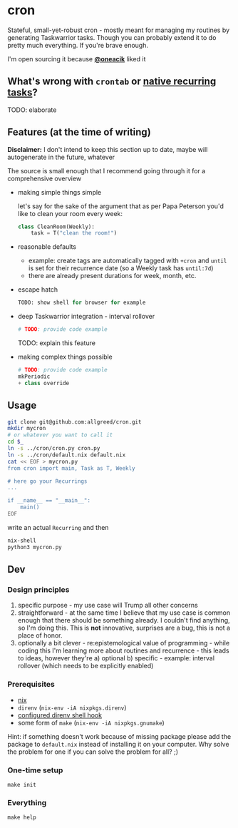 # cron
Stateful, small-yet-robust cron - mostly meant for managing my routines by generating Taskwarrior tasks.
Though you can probably extend it to do pretty much everything. If you're brave enough.

I'm open sourcing it because **[@oneacik](https://github.com/oneacik/)** liked it

## What's wrong with `crontab` or [native recurring tasks](https://taskwarrior.org/docs/recurrence/)?

TODO: elaborate

## Features (at the time of writing)
**Disclaimer:** I don't intend to keep this section up to date, maybe will autogenerate in the future, whatever

The source is small enough that I recommend going through it for a comprehensive overview

- making simple things simple

    let's say for the sake of the argument that as per Papa Peterson you'd like to clean your room every week:

    ```python
    class CleanRoom(Weekly):
        task = T("clean the room!")
    ```
- reasonable defaults
    - example: create tags are automatically tagged with `+cron` and `until` is set for their recurrence date (so a Weekly task has `until:7d`)
    - there are already present durations for week, month, etc.
- escape hatch
    ```python
    TODO: show shell for browser for example
    ```
- deep Taskwarrior integration - interval rollover
    ```python
    # TODO: provide code example
    ```
    TODO: explain this feature
- making complex things possible
    ```python
    # TODO: provide code example
    mkPeriodic
    + class override
    ```


## Usage
```bash
git clone git@github.com:allgreed/cron.git
mkdir mycron
# or whatever you want to call it
cd $_
ln -s ../cron/cron.py cron.py
ln -s ../cron/default.nix default.nix
cat << EOF > mycron.py
from cron import main, Task as T, Weekly

# here go your Recurrings
...

if __name__ == "__main__":
    main()
EOF
```

write an actual `Recurring` and then

```bash
nix-shell
python3 mycron.py
```

## Dev

### Design principles
1. specific purpose - my use case will Trump all other concerns
2. straightforward - at the same time I believe that my use case is common enough that there should be something already. I couldn't find anything, so I'm doing this. This is **not** innovative, surprises are a bug, this is not a place of honor.
3. optionally a bit clever - re:epistemological value of programming - while coding this I'm learning more about routines and recurrence - this leads to ideas, however they're a) optional b) specific - example: interval rollover (which needs to be explicitly enabled)

### Prerequisites
- [nix](https://nixos.org/download.html)
- `direnv` (`nix-env -iA nixpkgs.direnv`)
- [configured direnv shell hook ](https://direnv.net/docs/hook.html)
- some form of `make` (`nix-env -iA nixpkgs.gnumake`)

Hint: if something doesn't work because of missing package please add the package to `default.nix` instead of installing it on your computer. Why solve the problem for one if you can solve the problem for all? ;)

### One-time setup
```
make init
```

### Everything
```
make help
```
